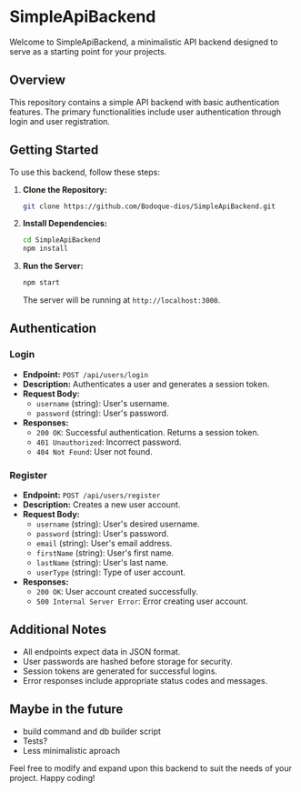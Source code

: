 # SimpleApiBackend

Welcome to SimpleApiBackend, a minimalistic API backend designed to serve as a starting point for your projects.

## Overview

This repository contains a simple API backend with basic authentication features. The primary functionalities include user authentication through login and user registration.

## Getting Started

To use this backend, follow these steps:

1. **Clone the Repository:**
   ```bash
   git clone https://github.com/Bodoque-dios/SimpleApiBackend.git
   ```

2. **Install Dependencies:**
   ```bash
   cd SimpleApiBackend
   npm install
   ```

3. **Run the Server:**
   ```bash
   npm start
   ```

   The server will be running at `http://localhost:3000`.

## Authentication

### Login

- **Endpoint:** `POST /api/users/login`
- **Description:** Authenticates a user and generates a session token.
- **Request Body:**
  - `username` (string): User's username.
  - `password` (string): User's password.
- **Responses:**
  - `200 OK`: Successful authentication. Returns a session token.
  - `401 Unauthorized`: Incorrect password.
  - `404 Not Found`: User not found.

### Register

- **Endpoint:** `POST /api/users/register`
- **Description:** Creates a new user account.
- **Request Body:**
  - `username` (string): User's desired username.
  - `password` (string): User's password.
  - `email` (string): User's email address.
  - `firstName` (string): User's first name.
  - `lastName` (string): User's last name.
  - `userType` (string): Type of user account.
- **Responses:**
  - `200 OK`: User account created successfully.
  - `500 Internal Server Error`: Error creating user account.

## Additional Notes

- All endpoints expect data in JSON format.
- User passwords are hashed before storage for security.
- Session tokens are generated for successful logins.
- Error responses include appropriate status codes and messages.
## Maybe in the future
- build command and db builder script
- Tests?
- Less minimalistic aproach

Feel free to modify and expand upon this backend to suit the needs of your project. Happy coding!
